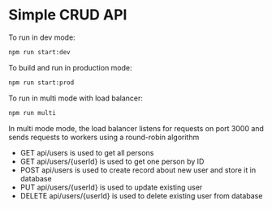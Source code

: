 # Simple CRUD API

To run in dev mode:
```bash
npm run start:dev
```
To build and run in production mode:
```bash
npm run start:prod
```
To run in multi mode with load balancer:
```bash
npm run multi
```
In multi mode mode, the load balancer listens for requests on port 3000 and sends requests to workers using a round-robin algorithm

+ GET api/users is used to get all persons
+ GET api/users/{userId} is used to get one person by ID
+ POST api/users is used to create record about new user and store it in database
+ PUT api/users/{userId} is used to update existing user
+ DELETE api/users/{userId} is used to delete existing user from database 

